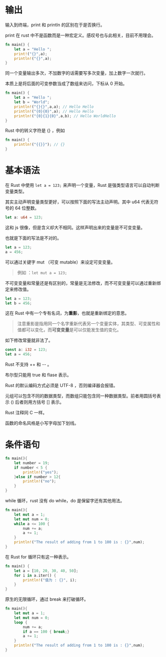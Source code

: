 # 输出

输入到终端，print 和 println 的区别在于是否换行。

print 在 rust 中不是函数而是一种宏定义。感叹号也与此相关，目前不用理会。

```rust
fn main() {
    let a = "Hello ";
    print!("{}",a);
    println!("{}",a);
}
```

同一个变量输出多次，不加数字的话需要写多次变量，加上数字一次就行。

本质上是将后面的可变参数当成了数组来访问，下标从 0 开始。

```rust
fn main() {
    let a = "Hello ";
    let b = "World";
    println!("{}{}",a,a); // Hello Hello
    println!("{0}{0}",a); // Hello Hello
    println!("{0}{1}{0}",a,b); // Hello WorldHello
}
```

Rust 中的转义字符是 {} ，例如

```rust
fn main() { 
    println!("{{}}"); // {}
} 
```

# 基本语法

在 Rust 中使用 `let a = 123;` 来声明一个变量，Rust 是强类型语言可以自动判断变量类型。

其实主动声明变量类型更好，可以按照下面的写法主动声明。其中 u64 代表无符号的 64 位整数。

```rust
let a: u64 = 123;
```

这和 js 很像，但是含义却大不相同。这样声明出来的变量是不可变变量。

也就是下面的写法是不对的。

```rust
let a = 123;
a = 456;
``` 

可以通过关键字 mut （可变 mutable）来设定可变变量。

> 例如 ：`let mut a = 123;`

不可变变量和常量还是有区别的，常量是无法修改，而不可变变量可以通过重新绑定来修改值。

```rust
let a = 123;
let b = 456;
```

这在 Rust 中有一个专有名词，为**重影**，也就是重新绑定的意思。

> 注意重影是指用同一个名字重新代表另一个变量实体，其类型、可变属性和值都可以变化，而**可变变量**是可以仅能发生值的变化。

如下修改常量就非法了。

```rust
const a: i32 = 123;
let a = 456;
```

Rust 不支持 ++ 和 -- 。

布尔型只能用 true 和 flase 表示。

Rust 的默认编码方式必须是 UTF-8 ，否则编译器会报错。

元组可以包含不同的数据类型，而数组只能包含同一种数据类型。前者用圆括号表示 () 后者则用方括号 [] 表示。

Rust 注释同 C 一样。

函数的命名风格是小写字母加下划线。

# 条件语句

```rust
fn main(){
    let number = 19;
    if number < 5 {
        println!("yes");
    }else if number > 12{
        println!("no");
    }
}
```

while 循环，rust 没有 do while，do 是保留字还有其他用法。

```rust
fn main(){
    let mut a = 1;
    let mut num = 0;
    while a <= 100 {
        num += a;
        a += 1;
    }
    println!("The result of adding from 1 to 100 is : {}",num);
}
```

在 Rust for 循环只有这一种表示。

```rust
fn main() {
    let a = [10, 20, 30, 40, 50];
    for i in a.iter() {
        println!("值为 : {}", i);
    }
}
```

原生的无限循环，通过 break 来打破循环。

```rust
fn main(){
    let mut a = 1;
    let mut num = 0;
    loop {
        num += a;
        if a == 100 { break;}
        a += 1;
    }
    println!("The result of adding from 1 to 100 is : {}",num);
}
```

